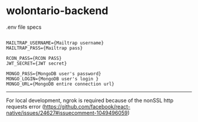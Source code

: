 # wolontario-backend

.env file specs

```

MAILTRAP_USERNAME={Mailtrap username}
MAILTRAP_PASS={Mailtrap pass}

RCON_PASS={RCON PASS}
JWT_SECRET={JWT secret}

MONGO_PASS={MongoDB user's password}
MONGO_LOGIN={MongoDB user's login }
MONGO_URL={MongoDB entire connection url}
```

---

For local development,
ngrok is required because of the nonSSL http requests error (https://github.com/facebook/react-native/issues/24627#issuecomment-1049496059)